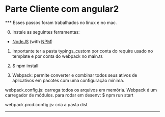 # Parte Cliente com angular2

*** Esses passos foram trabalhados no linux e no mac.

0) Instale as seguintes ferramentas:
* [NodeJS](http://nodejs.org/) (with [NPM](https://www.npmjs.org/))

1) Importante ter a pasta typings_custom por conta do require usado no template e por conta do webpack no main.ts

2) $ npm install

3) Webpack:  permite converter e combinar todos
seus ativos de aplicativos em pacotes com uma configuração mínima.

webpack.config.js: carrega todos os arquivos em memória. Webpack é um carregador de módulos.
para rodar em desenv: $ npm run start

webpack.prod.config.js: cria a pasta dist

****************************************************************************************************************
